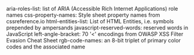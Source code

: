 aria-roles-list: list of ARIA (Accessible Rich Internet Applications) role names
css-property-names: Style sheet property names from cssreference.io
html-entities-list: List of HTML Entities, i.e. symbols prepended by ampersands
javascript-reserved-words: reserved words in JavaScript 
left-angle-bracket: 70 '<' encodings from OWASP XSS Filter Evasion Cheat Sheet
rgb-code-names: an 8-bit triplet of primary color codes and the associated name
